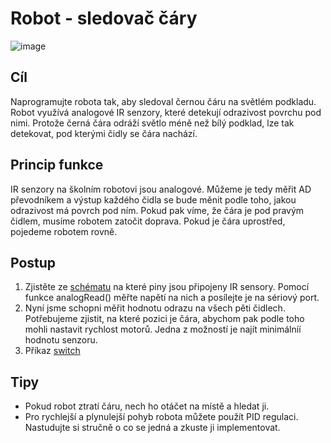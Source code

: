 # Robot - sledovač čáry

![image](https://github.com/user-attachments/assets/301a7379-6dd8-475c-8167-543b4badf264)


## Cíl
Naprogramujte robota tak, aby sledoval černou čáru na světlém podkladu. Robot využívá analogové IR senzory, které detekují odrazivost povrchu pod nimi. Protože černá čára odráží světlo méně než bílý podklad, lze tak detekovat, pod kterými čidly se čára nachází.

## Princip funkce
IR senzory na školním robotovi jsou analogové. Můžeme je tedy měřit AD převodníkem a výstup každého čidla se bude měnit podle toho, jakou odrazivost má povrch pod ním. Pokud pak víme, že čára je pod pravým čidlem, musíme robotem zatočit doprava. Pokud je čára uprostřed, pojedeme robotem rovně.

## Postup
1. Zjistěte ze [schématu](https://github.com/TomasChovanec/Arduino_robotek/blob/master/FrenGP_robot/Robot_schematics.pdf) na které piny jsou připojeny IR sensory. Pomocí funkce analogRead() měřte napětí na nich a posílejte je na sériový port.
2. Nyní jsme schopni měřit hodnotu odrazu na všech pěti čidlech. Potřebujeme zjistit, na které pozici je čára, abychom pak podle toho mohli nastavit rychlost motorů. Jedna z možností je najít minimálníí hodnotu senzoru.
3. Příkaz [switch](https://www.itnetwork.cz/hardware-pc/arduino/programovaci-jazyk/podminky-a-jejich-pouziti#_switch)

## Tipy	
- Pokud robot ztratí čáru, nech ho otáčet na místě a hledat ji.
- Pro rychlejší a plynulejší pohyb robota můžete použít PID regulaci. Nastudujte si stručně o co se jedná a zkuste ji implementovat.
